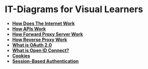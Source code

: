 # IT-Diagrams for Visual Learners

- <b>[How Does The Internet Work](https://github.com/earkevin11/IT-Diagrams/assets/104326475/e0644743-e155-4eb9-a6c4-b36c45092742)</b>
- <b>[How APIs Work](https://github.com/earkevin11/IT-Diagrams/assets/104326475/4833dad4-c59e-4442-821a-73fbda1c9932)</b>
- <b>[How Forward Proxy Server Work](https://github.com/earkevin11/IT-Diagrams/assets/104326475/b06a090c-fdd2-4d36-9139-85467c9a9cec)</b>
- <b>[How Reverse Proxy Work](https://github.com/earkevin11/IT-Diagrams/assets/104326475/12bc22ba-2685-415b-bba1-6fe8ce99086e)</b>
- <b>[What is OAuth 2.0](https://github.com/earkevin11/IT-Diagrams/assets/104326475/f8e89cc3-8e21-4337-b265-4e8698ff9c97)</b>
- <b>[What is Open ID Connect?](https://github.com/earkevin11/IT-Diagrams/assets/104326475/709544e7-ab3b-4144-9c0f-f53134a82d14)</b>
- <b>[Cookies](https://github.com/earkevin11/IT-Diagrams/assets/104326475/f8923089-3a04-4898-be69-b7729dbb24d4)</b>
- <b>[Session-Based Authentication](https://github.com/earkevin11/IT-Diagrams/assets/104326475/578d54b7-b5a3-4e92-b944-41146d13c884)</b>

